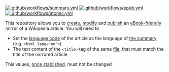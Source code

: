 [![.github/workflows/summary.yml](../../actions/workflows/summary.yml/badge.svg)](../../actions/workflows/summary.yml)
[![.github/workflows/epub.yml](../../actions/workflows/epub.yml/badge.svg)](../../actions/workflows/epub.yml)
[![.github/workflows/atomic.yml](../../actions/workflows/atomic.yml/badge.svg)](../../actions/workflows/atomic.yml)

This repository allows you to [create](), [modify]() and [publish]() an [eBook-friendly]() mirror of a Wikipedia article. You will need to
* Set the [language code](https://ebookipedia.github.io/lang) of the article as the language of [the summary](../../tree/main/editable/summary.html) (e.g. `<html lang="en">`)
* The text content of the `<title>` tag of the same [file](../../edit/main/editable/summary.html), that must match the title of the mirrored article

This values, [once stablished](), must not be changed
